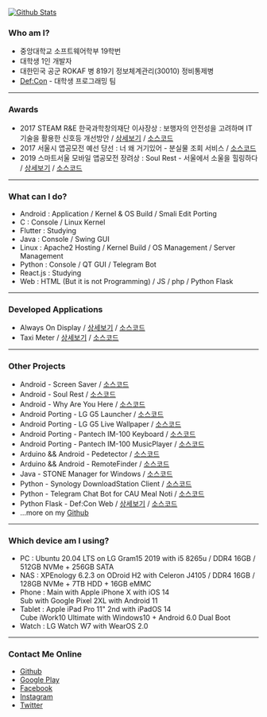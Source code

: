 [![Github Stats](https://github-readme-stats.vercel.app/api?username=yymin1022&count_private=true&theme=dark)](https://github.com/anuraghazra/github-readme-stats)

<h3>Who am I?</h3>
<ul>
  <li>중앙대학교 소프트웨어학부 19학번</li>
  <li>대학생 1인 개발자</li>
  <li>대한민국 공군 ROKAF 병 819기 정보체계관리(30010) 정비통제병</li>
  <li><a href="https://defcon.or.kr" target="_sub">Def:Con</a> - 대학생 프로그래밍 팀</li>
</ul>

<hr/>

<h3>Awards</h3>
<ul>
  <li>2017 STEAM R&E 한국과학창의재단 이사장상 : 보행자의 안전성을 고려하며 IT기술을 활용한 신호등 개선방안 / <a href="https://steam.kofac.re.kr/?p=11978" target="_sub">상세보기</a> / <a href="https://github.com/yymin1022/Pedetector" target="_sub">소스코드</a></li>
  <li>2017 서울시 앱공모전 예선 당선 : 너 왜 거기있어 - 분실물 조회 서비스 / <a href="https://github.com/yymin1022/WhyAreYouHere" target="_sub">소스코드</a></li>
  <li>2019 스마트서울 모바일 앱공모전 장려상 : Soul Rest - 서울에서 소울을 힐링하다 / <a href="https://www.seoulappcontest.org/web/info/winnerView.do?idx=110&year=2019&type=win" target="_sub">상세보기</a> / <a href="https://github.com/yymin1022/SeoulHealing" target="_sub">소스코드</a></li>
</ul>

<hr/>

<h3>What can I do?</h3>
<ul>
  <li>Android : Application / Kernel & OS Build / Smali Edit Porting</li>
  <li>C : Console / Linux Kernel</li>
  <li>Flutter : Studying</li>
  <li>Java : Console / Swing GUI</li>
  <li>Linux : Apache2 Hosting / Kernel Build / OS Management / Server Management</li>
  <li>Python : Console / QT GUI / Telegram Bot</li>
  <li>React.js : Studying</li>
  <li>Web : HTML (But it is not Programming) / JS / php / Python Flask</li>
</ul>

<hr/>

<h3>Developed Applications</h3>
<ul>
  <li>Always On Display / <a href="https://app.defcon.or.kr/download-always-on-display" target="_sub">상세보기</a> / <a href="https://github.com/yymin1022/AlwaysOnDisplay" target="_sub">소스코드</a></li>
  <li>Taxi Meter / <a href="https://app.defcon.or.kr/download-taxi-meter" target="_sub">상세보기</a> / <a href="https://github.com/yymin1022/Taxi-Meter" target="_sub">소스코드</a></li>
</ul>

<hr/>

<h3>Other Projects</h3>
<ul>
  <li>Android - Screen Saver / <a href="https://github.com/yymin1022/ScreenSaver" target="_sub">소스코드</a></li>
  <li>Android - Soul Rest / <a href="https://github.com/yymin1022/SeoulHealing" target="_sub">소스코드</a></li>
  <li>Android - Why Are You Here / <a href="https://github.com/yymin1022/WhyAreYouHere" target="_sub">소스코드</a></li>
  <li>Android Porting - LG G5 Launcher / <a href="https://github.com/yymin1022/G5_Launcher" target="_sub">소스코드</a></li>
  <li>Android Porting - LG G5 Live Wallpaper / <a href="https://github.com/yymin1022/G5_LiveWallpapers" target="_sub">소스코드</a></li>
  <li>Android Porting - Pantech IM-100 Keyboard / <a href="https://github.com/yymin1022/IM-100_Keyboard" target="_sub">소스코드</a></li>
  <li>Android Porting - Pantech IM-100 MusicPlayer / <a href="https://github.com/yymin1022/IM-100_Music" target="_sub">소스코드</a></li>
  <li>Arduino && Android - Pedetector / <a href="https://github.com/yymin1022/Pedetector" target="_sub">소스코드</a></li>
  <li>Arduino && Android - RemoteFinder / <a href="https://github.com/yymin1022/RemoteFinder" target="_sub">소스코드</a></li>
  <li>Java - STONE Manager for Windows / <a href="https://github.com/yymin1022/StoneManager_JAVA" target="_sub">소스코드</a></li>
  <li>Python - Synology DownloadStation Client / <a href="https://github.com/yymin1022/Synology_DownloadStation_Client" target="_sub">소스코드</a></li>
  <li>Python - Telegram Chat Bot for CAU Meal Noti / <a href="https://github.com/yymin1022/CAU_Meal_Bot_Telegram" target="_sub">소스코드</a></li>
  <li>Python Flask - Def:Con Web / <a href="https://defcon.or.kr" target="_sub">상세보기</a> / <a href="https://github.com/yymin1022/DefCon_Server" target="_sub">소스코드</a></li>
  <li>...more on my <a href="https://github.com/yymin1022" target="_sub">Github</a></li>
</ul>

<hr/>

<h3>Which device am I using?</h3>
<ul>
  <li>PC : Ubuntu 20.04 LTS on LG Gram15 2019 with i5 8265u / DDR4 16GB / 512GB NVMe + 256GB SATA</li>
  <li>NAS : XPEnology 6.2.3 on ODroid H2 with Celeron J4105 / DDR4 16GB / 128GB NVMe + 7TB HDD + 16GB eMMC</li>
  <li>Phone : Main with Apple iPhone X with iOS 14<br/>
  Sub with Google Pixel 2XL with Android 11</li>
  <li>Tablet : Apple iPad Pro 11" 2nd with iPadOS 14<br/>
  Cube iWork10 Ultimate with Windows10 + Android 6.0 Dual Boot</li>
  <li>Watch : LG Watch W7 with WearOS 2.0</li>
</ul>

<hr/>

<h3>Contact Me Online</h3>
<ul>
  <li><a href="https://github.com/yymin1022" target="_sub">Github</a></li>
  <li><a href="https://play.google.com/store/apps/developer?id=Dev.+LR" target="_sub">Google Play</a></li>
  <li><a href="https://www.facebook.com/profile.php?id=100007285635473" target="_sub">Facebook</a></li>
  <li><a href="https://instagram.com/useful_min" target="_sub">Instagram</a></li>
  <li><a href="https://twitter.com/yymin1022" target="_sub">Twitter</a></li>
</ul>
